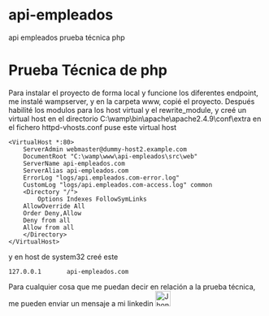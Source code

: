 # api-empleados
api empleados prueba técnica php

<h1> Prueba Técnica de php</h1>
Para instalar el proyecto de forma local y funcione los diferentes endpoint, me instalé wampserver, y en la carpeta www, copié el proyecto. 
Después habilité los modulos para los host virtual y el rewrite_module, y creé un virtual host en el directorio C:\wamp\bin\apache\apache2.4.9\conf\extra en el fichero httpd-vhosts.conf
puse este virtual host 

```
<VirtualHost *:80>
    ServerAdmin webmaster@dummy-host2.example.com
    DocumentRoot "C:\wamp\www\api-empleados\src\web"
    ServerName api-empleados.com
    ServerAlias api-empleados.com
    ErrorLog "logs/api.empleados.com-error.log"
    CustomLog "logs/api.empleados.com-access.log" common
    <Directory "/">
        Options Indexes FollowSymLinks		
	AllowOverride All
	Order Deny,Allow
	Deny from all
	Allow from all	
    </Directory>
</VirtualHost>
```
y en host de system32 creé este

```
127.0.0.1		api-empleados.com
```

<p align="left" >
Para cualquier cosa que me puedan decir en relación a la prueba técnica, me pueden enviar un mensaje a mi linkedin 
  <a  href="https://www.linkedin.com/in/jhonatanruiz97">
  <img src="https://www.vectorlogo.zone/logos/linkedin/linkedin-icon.svg" alt="Jhonatan Ruiz" height="30" width="30">
  </a> 
</p>

